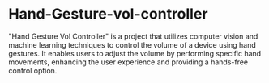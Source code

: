 # Hand-Gesture-vol-controller
"Hand Gesture Vol Controller" is a project that utilizes computer vision and machine learning techniques to control the volume of a device using hand gestures. It enables users to adjust the volume by performing specific hand movements, enhancing the user experience and providing a hands-free control option.
